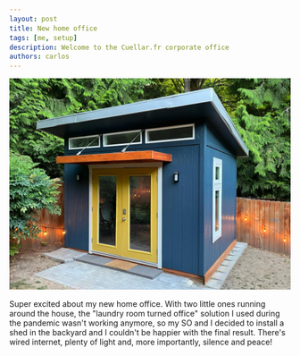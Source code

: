 ```yaml
---
layout: post
title: New home office
tags: [me, setup]
description: Welcome to the Cuellar.fr corporate office
authors: carlos
---
```


![My new office](/assets/images/office-shed.jpg)

Super excited about my new home office. With two little ones running around the house, the "laundry room turned office" solution I used during the pandemic wasn't working anymore, so my SO and I decided to install a shed in the backyard and I couldn't be happier with the final result. There's wired internet, plenty of light and, more importantly, silence and peace!